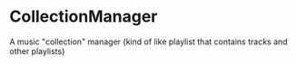 # CollectionManager
A music "collection" manager (kind of like playlist that contains tracks and other playlists)

